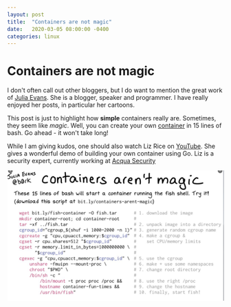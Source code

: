 ```yaml
---
layout: post
title:  "Containers are not magic"
date:   2020-03-05 08:00:00 -0400
categories: linux
---
```

# Containers are not magic

I don't often call out other bloggers, but I do want to mention the great work of [Julia Evans](https://jvns.ca/). She is a blogger, speaker and programmer. I have really enjoyed her posts, in particular her cartoons.

This post is just to highlight how **simple** containers really are.  Sometimes, they seem like *magic*. Well, you can create your own [container](https://gist.github.com/jvns/ea2e4d572b4e2285148b8e87f70eed73) in 15 lines of bash. Go ahead - it won't take long!

While I am giving kudos, one should also watch Liz Rice on [YouTube](https://www.youtube.com/watch?v=8fi7uSYlOdc).  She gives a wonderful demo of building your own container using Go. Liz is a security expert, currently working at [Acqua Security](https://www.aquasec.com/)

![containers are not magic](/images/containers-in-15-lines.png)

